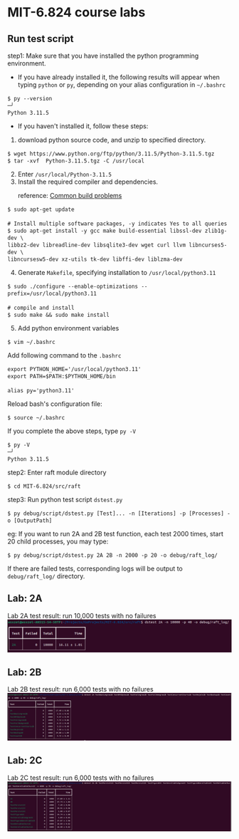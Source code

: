 # MIT-6.824 course labs
## Run test script

step1: Make sure that you have installed the python programming environment.
* If you have already installed it, the following results will appear when typing `python` or `py`, depending on your alias configuration in `~/.bashrc`
```shell
$ py --version                                                                                                                                                                                            ─╯ 
Python 3.11.5
```
* If you haven't installed it, follow these steps:
1. download python source code, and unzip to specified directory.
```shell
$ wget https://www.python.org/ftp/python/3.11.5/Python-3.11.5.tgz
$ tar -xvf  Python-3.11.5.tgz -C /usr/local
```
2. Enter `/usr/local/Python-3.11.5`
3. Install the required compiler and dependencies.</p>
reference: [Common build problems](https://github.com/pyenv/pyenv/wiki/Common-build-problems)
```shell
$ sudo apt-get update

# Install multiple software packages, -y indicates Yes to all queries 
$ sudo apt-get install -y gcc make build-essential libssl-dev zlib1g-dev \
libbz2-dev libreadline-dev libsqlite3-dev wget curl llvm libncurses5-dev \
libncursesw5-dev xz-utils tk-dev libffi-dev liblzma-dev
```
4. Generate `Makefile`, specifying installation to `/usr/local/python3.11`
```shell
$ sudo ./configure --enable-optimizations --prefix=/usr/local/python3.11

# compile and install
$ sudo make && sudo make install
```
5. Add python environment variables
```shell
$ vim ~/.bashrc
```
Add following command to the `.bashrc`
```shell
export PYTHON_HOME='/usr/local/python3.11'
export PATH=$PATH:$PYTHON_HOME/bin

alias py='python3.11'
```
Reload bash's configuration file:
```shell
$ source ~/.bashrc
```
If you complete the above steps, type `py -V`
```shell
$ py -V                                                                                                                                                                                                   ─╯ 
Python 3.11.5
```

step2: Enter raft module directory
```shell
$ cd MIT-6.824/src/raft
```

step3: Run python test script `dstest.py`

```shell
$ py debug/script/dstest.py [Test]... -n [Iterations] -p [Processes] -o [OutputPath]
```
eg: If you want to run 2A and 2B test function, each test 2000 times, start 20 child processes, you may type:
```shell
$ py debug/script/dstest.py 2A 2B -n 2000 -p 20 -o debug/raft_log/ 
```
If there are failed tests, corresponding logs will be output to `debug/raft_log/` directory.
## Lab: 2A
Lab 2A test result: run 10,000 tests with no failures
![Lab 2A](https://raw.githubusercontent.com/wsxzei/markdown-photos/main/mit-6.824/lab%202A%20test%20result.png)

## Lab: 2B
Lab 2B test result: run 6,000 tests with no failures
![Lab 2B](https://raw.githubusercontent.com/wsxzei/markdown-photos/main/mit-6.824/lab%202A%202B%20test%20result.png)

## Lab: 2C
Lab 2C test result: run 6,000 tests with no failures
![Lab 2C](https://raw.githubusercontent.com/wsxzei/markdown-photos/main/mit-6.824/lab%202C%20test%20result.png)